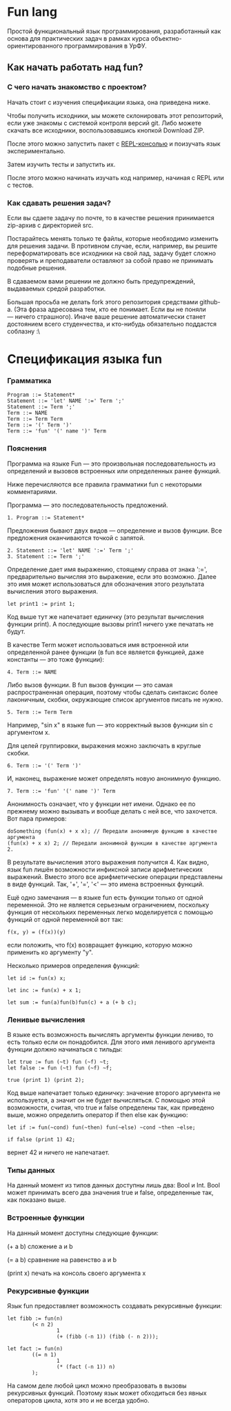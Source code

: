 # Fun lang

Простой функциональный язык программирования, разработанный как основа для практических задач в рамках курса объектно-ориентированного программирования в УрФУ.

## Как начать работать над fun?

### С чего начать знакомство с проектом?

Начать стоит с изучения спецификации языка, она приведена ниже.

Чтобы получить исходники, ыы можете склонировать этот репозиторий, если уже знакомы с системой контроля версий git.
Либо можете скачать все исходники, воспользовавшись кнопкой Download ZIP.

После этого можно запустить пакет с [REPL-консолью](http://ru.wikipedia.org/wiki/REPL) и поизучать язык экспериментально.

Затем изучить тесты и запустить их.

После этого можно начинать изучать код например, начиная с REPL или с тестов.


### Как сдавать решения задач?

Если вы сдаете задачу по почте, то в качестве решения принимается zip-архив с директорией src.

Постарайтесь менять только те файлы, которые необходимо изменить для решения задачи. В противном случае, если, например, вы решите переформатировать все исходники на свой лад, задачу будет сложно проверять и преподаватели оставляют за собой право не принимать подобные решения.

В сдаваемом вами решении не должно быть предупреждений, выдаваемых средой разработки.

Большая просьба не делать fork этого репозитория средствами github-а. (Эта фраза адресована тем, кто ее понимает. Если вы не поняли — ничего страшного). Иначе ваше решение автоматически станет достоянием всего студенчества, и кто-нибудь обязательно поддастся соблазну :\


# Спецификация языка fun
    
### Грамматика
    
```
Program ::= Statement* 
Statement ::= 'let' NAME ':=' Term ';'
Statement ::= Term ';'
Term ::= NAME
Term ::= Term Term
Term ::= '(' Term ')'
Term ::= 'fun' '(' name ')' Term
```    
    
### Пояснения

Программа на языке Fun — это произвольная последовательность из определений 
и вызовов встроенных или определенных ранее функций.

Ниже перечисляются все правила грамматики fun с некоторыми комментариями.

Программа — это последовательность предложений.
```
1. Program ::= Statement* 
```
Предложения бывают двух видов — определение и вызов функции. 
Все предложения оканчиваются точкой с запятой.

```
2. Statement ::= 'let' NAME ':=' Term ';'
3. Statement ::= Term ';'
```

Определение дает имя выражению, стоящему справа от знака ':=', предварительно 
вычисляя это выражение, если это возможно. 
Далее это имя может использоваться для обозначения этого результата вычисления этого выражения.

```
let print1 := print 1;
```

Код выше тут же напечатает единичку (это результат вычисления функции print). 
А последующие вызовы print1 ничего уже печатать не будут.

В качестве Term может использоваться имя встроенной или определенной 
ранее функции (в fun все является функцией, даже константы — это тоже функции):

```
4. Term ::= NAME
```

Либо вызов функции. В fun вызов функции — это самая распространенная операция, 
поэтому чтобы сделать синтаксис более лаконичным, скобки, окружающие список аргументов писать не нужно.

```
5. Term ::= Term Term
```

Например, "sin x" в языке fun — это корректный вызов функции sin с аргументом x.

Для целей группировки, выражения можно заключать в круглые скобки.

```
6. Term ::= '(' Term ')'
```

И, наконец, выражение может определять новую анонимную функцию.

```
7. Term ::= 'fun' '(' name ')' Term
```

Анонимность означает, что у функции нет имени. 
Однако ее по прежнему можно вызывать и вообще делать с ней все, что захочется. Вот пара примеров:

```
doSomething (fun(x) + x x); // Передали анонимную функцию в качестве аргумента
(fun(x) + x x) 2; // Передали анонимной функции в качестве аргумента 2. 
```

В результате вычисления этого выражения получится 4.
Как видно, язык fun лишён возможности инфиксной записи арифметических выражений. 
Вместо этого все арифметические операции представлены в виде функций.
Так, '+', '=', '<' — это имена встроенных функций.

Ещё одно замечания — в языке fun есть функции только от одной переменной. 
Это не является серьезным ограничением, поскольку функция от нескольких переменных 
легко моделируется с помощью функций от одной переменной вот так:

```
f(x, y) = (f(x))(y)
```

если положить, что f(x) возвращает функцию, которую можно применить ко аргументу "y".

Несколько примеров определения функций:

```
let id := fun(x) x;

let inc := fun(x) + x 1;

let sum := fun(a)fun(b)fun(c) + a (+ b c);
```


### Ленивые вычисления

В языке есть возможность вычислять аргументы функции лениво, то есть только если он понадобился.
Для этого имя ленивого аргумента функции должно начинаться с тильды:

```
let true := fun (~t) fun (~f) ~t;
let false := fun (~t) fun (~f) ~f;

true (print 1) (print 2);
```

Код выше напечатает только единичку: значение второго аргумента не используется, 
а значит он не будет вычисляться. С помощью этой возможности, считая, что true и false определены так, 
как приведено выше, можно определить оператор if then else как функцию:

```
let if := fun(~cond) fun(~then) fun(~else) ~cond ~then ~else;

if false (print 1) 42;
```

вернет 42 и ничего не напечатает.


### Типы данных

На данный момент из типов данных доступны лишь два: Bool и Int.
Bool может принимать всего два значения true и false, определенные так, как показано выше.


### Встроенные функции
На данный момент доступны следующие функции: 

(+ a b) сложение a и b

(= a b) сравнение на равенство a и b

(print x) печать на консоль своего аргумента x  


  
### Рекурсивные функции
Язык fun предоставляет возможность создавать рекурсивные функции:

```
let fibb := fun(n)
        (< n 2) 
                1
                (+ (fibb (-n 1)) (fibb (- n 2)));

let fact := fun(n) 
        ((= n 1) 
                1 
                (* (fact (-n 1)) n)
        );
```

На самом деле любой цикл можно преобразовать в вызовы рекурсивных функций. 
Поэтому язык может обходиться без явных операторов цикла, хотя это и не всегда удобно.
